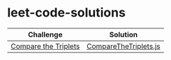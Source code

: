 # leet-code-solutions

| Challenge                                                                                                                     | Solution                                                                              |
| ----------------------------------------------------------------------------------------------------------------------------- | --------------------------------------------------------------------------------------|
| [Compare the Triplets](https://leetcode.com/problems/subtract-the-product-and-sum-of-digits-of-an-integer/?isFullScreen=true)                  | [CompareTheTriplets.js](./solutions-of-algorithms/CompareTheTriplets.js)              |

